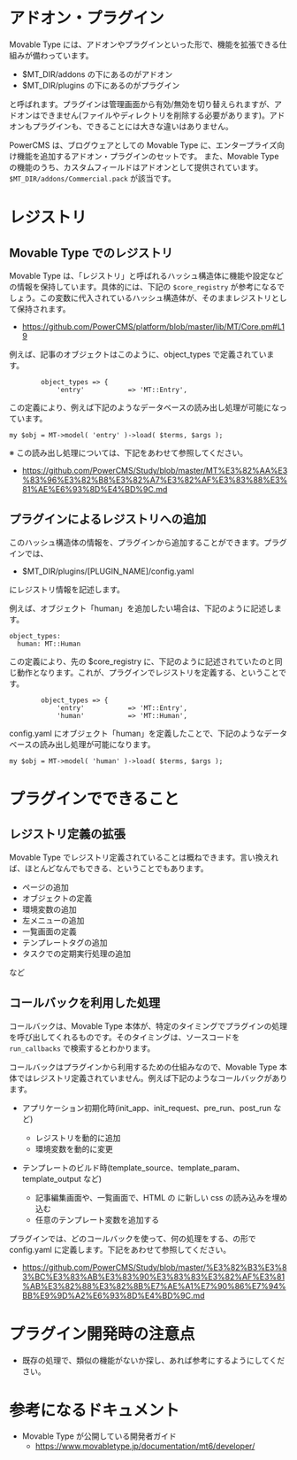 # アドオン・プラグイン

Movable Type には、アドオンやプラグインといった形で、機能を拡張できる仕組みが備わっています。

- $MT_DIR/addons の下にあるのがアドオン
- $MT_DIR/plugins の下にあるのがプラグイン

と呼ばれます。プラグインは管理画面から有効/無効を切り替えられますが、アドオンはできません(ファイルやディレクトリを削除する必要があります)。アドオンもプラグインも、できることには大きな違いはありません。

PowerCMS は、ブログウェアとしての Movable Type に、エンタープライズ向け機能を追加するアドオン・プラグインのセットです。
また、Movable Type の機能のうち、カスタムフィールドはアドオンとして提供されています。`$MT_DIR/addons/Commercial.pack` が該当です。

# レジストリ

## Movable Type でのレジストリ

Movable Type は、「レジストリ」と呼ばれるハッシュ構造体に機能や設定などの情報を保持しています。具体的には、下記の `$core_registry` が参考になるでしょう。この変数に代入されているハッシュ構造体が、そのままレジストリとして保持されます。

- https://github.com/PowerCMS/platform/blob/master/lib/MT/Core.pm#L19

例えば、記事のオブジェクトはこのように、object_types で定義されています。

```
        object_types => {
            'entry'           => 'MT::Entry',
```

この定義により、例えば下記のようなデータベースの読み出し処理が可能になっています。

```
my $obj = MT->model( 'entry' )->load( $terms, $args );
```

※ この読み出し処理については、下記をあわせて参照してください。
- https://github.com/PowerCMS/Study/blob/master/MT%E3%82%AA%E3%83%96%E3%82%B8%E3%82%A7%E3%82%AF%E3%83%88%E3%81%AE%E6%93%8D%E4%BD%9C.md

## プラグインによるレジストリへの追加

このハッシュ構造体の情報を、プラグインから追加することができます。プラグインでは、

- $MT_DIR/plugins/[PLUGIN_NAME]/config.yaml

にレジストリ情報を記述します。

例えば、オブジェクト「human」を追加したい場合は、下記のように記述します。

```
object_types:
  human: MT::Human
```

この定義により、先の $core_registry に、下記のように記述されていたのと同じ動作となります。これが、プラグインでレジストリを定義する、ということです。

```
        object_types => {
            'entry'           => 'MT::Entry',
            'human'           => 'MT::Human',
```

config.yaml にオブジェクト「human」を定義したことで、下記のようなデータベースの読み出し処理が可能になります。

```
my $obj = MT->model( 'human' )->load( $terms, $args );
```

# プラグインでできること

## レジストリ定義の拡張

Movable Type でレジストリ定義されていることは概ねできます。言い換えれば、ほとんどなんでもできる、ということでもあります。

- ページの追加
- オブジェクトの定義
- 環境変数の追加
- 左メニューの追加
- 一覧画面の定義
- テンプレートタグの追加
- タスクでの定期実行処理の追加

など

## コールバックを利用した処理

コールバックは、Movable Type 本体が、特定のタイミングでプラグインの処理を呼び出してくれるものです。そのタイミングは、ソースコードを `run_callbacks` で検索するとわかります。  

コールバックはプラグインから利用するための仕組みなので、Movable Type 本体ではレジストリ定義されていません。例えば下記のようなコールバックがあります。

- アプリケーション初期化時(init_app、init_request、pre_run、post_run など)
  - レジストリを動的に追加
  - 環境変数を動的に変更

- テンプレートのビルド時(template_source、template_param、template_output など)
  - 記事編集画面や、一覧画面で、HTML の <head> に新しい css の読み込みを埋め込む
  - 任意のテンプレート変数を追加する

プラグインでは、どのコールバックを使って、何の処理をする、の形で config.yaml に定義します。下記をあわせて参照してください。
- https://github.com/PowerCMS/Study/blob/master/%E3%82%B3%E3%83%BC%E3%83%AB%E3%83%90%E3%83%83%E3%82%AF%E3%81%AB%E3%82%88%E3%82%8B%E7%AE%A1%E7%90%86%E7%94%BB%E9%9D%A2%E6%93%8D%E4%BD%9C.md

# プラグイン開発時の注意点

- 既存の処理で、類似の機能がないか探し、あれば参考にするようにしてください。

# 参考になるドキュメント

- Movable Type が公開している開発者ガイド
  - https://www.movabletype.jp/documentation/mt6/developer/
